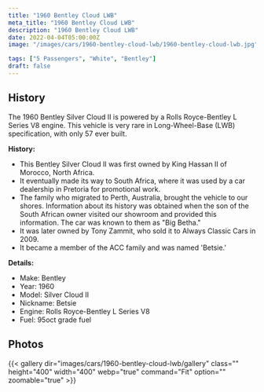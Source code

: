 ```yaml
---
title: "1960 Bentley Cloud LWB"
meta_title: "1960 Bentley Cloud LWB"
description: "1960 Bentley Cloud LWB"
date: 2022-04-04T05:00:00Z
image: "/images/cars/1960-bentley-cloud-lwb/1960-bentley-cloud-lwb.jpg"

tags: ["5 Passengers", "White", "Bentley"]
draft: false
---
```

## History

The 1960 Bentley Silver Cloud II is powered by a Rolls Royce-Bentley L Series V8 engine. This vehicle is very rare in Long-Wheel-Base (LWB) specification, with only 57 ever built.

**History:**
- This Bentley Silver Cloud II was first owned by King Hassan II of Morocco, North Africa.
- It eventually made its way to South Africa, where it was used by a car dealership in Pretoria for promotional work.
- The family who migrated to Perth, Australia, brought the vehicle to our shores. Information about its history was obtained when the son of the South African owner visited our showroom and provided this information. The car was known to them as "Big Betha."
- It was later owned by Tony Zammit, who sold it to Always Classic Cars in 2009.
- It became a member of the ACC family and was named 'Betsie.'

**Details:**
- Make: Bentley
- Year: 1960
- Model: Silver Cloud II
- Nickname: Betsie
- Engine: Rolls Royce-Bentley L Series V8
- Fuel: 95oct grade fuel

## Photos
{{< gallery dir="images/cars/1960-bentley-cloud-lwb/gallery" class="" height="400" width="400" webp="true" command="Fit" option="" zoomable="true" >}}
